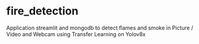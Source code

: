 # fire_detection
Application streamlit and mongodb to detect flames and smoke in Picture / Video and Webcam using Transfer Learning on Yolov8x
